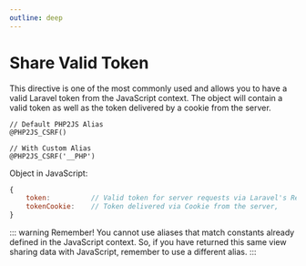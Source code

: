 ```yaml
---
outline: deep
---
```


# Share Valid Token

This directive is one of the most commonly used and allows you to have a valid Laravel token from the JavaScript context. The object will contain a valid token as well as the token delivered by a cookie from the server.

```blade
// Default PHP2JS Alias
@PHP2JS_CSRF() 

// With Custom Alias
@PHP2JS_CSRF('__PHP')
```

Object in JavaScript:

```javascript
{
	token:          // Valid token for server requests via Laravel's Request,
	tokenCookie:    // Token delivered via Cookie from the server,
}
```

::: warning Remember!
You cannot use aliases that match constants already defined in the JavaScript context. So, if you have returned this same view sharing data with JavaScript, remember to use a different alias.
:::